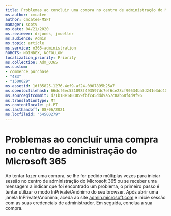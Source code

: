 ```yaml
---
title: Problemas ao concluir uma compra no centro de administração do Microsoft 365
ms.author: cmcatee
author: cmcatee-MSFT
manager: scotv
ms.date: 04/21/2020
ms.reviewer: drjones, jmueller
ms.audience: Admin
ms.topic: article
ms.service: o365-administration
ROBOTS: NOINDEX, NOFOLLOW
localization_priority: Priority
ms.collection: Adm_O365
ms.custom:
- commerce_purchase
- "483"
- "1500029"
ms.assetid: 1df85825-1276-4ef9-af24-0907895b25a7
ms.openlocfilehash: 66dcf6ec531098f493597dc7ef6ce28cf90534ba3d241e3dc4066f6c9ff57b51
ms.sourcegitcommit: d71b18e1403859fbfc45ddd9a57c8ab68f4d9f96
ms.translationtype: MT
ms.contentlocale: pt-PT
ms.lasthandoff: 08/06/2021
ms.locfileid: "54500279"
---
```

# <a name="trouble-completing-a-purchase-in-the-microsoft-365-admin-center"></a>Problemas ao concluir uma compra no centro de administração do Microsoft 365

Ao tentar fazer uma compra, se lhe for pedido múltiplas vezes para iniciar sessão no centro de administração do Microsoft 365 ou se receber uma mensagem a indicar que foi encontrado um problema, o primeiro passo é tentar utilizar o modo InPrivate/Anónimo do seu browser. Após abrir uma janela InPrivate/Anónima, aceda ao site [admin.microsoft.com](https://admin.microsoft.com) e inicie sessão com as suas credenciais de administrador. Em seguida, conclua a sua compra.